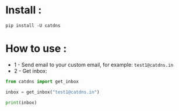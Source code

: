 # Install :
```commandline
pip install -U catdns
```

# How to use :
- 1 - Send email to your custom email, for example: ``test1@catdns.in``
- 2 - Get inbox:

```python
from catdns import get_inbox

inbox = get_inbox("test1@catdns.in")

print(inbox)
```